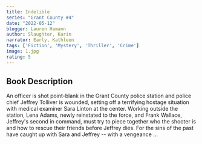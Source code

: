 ```yaml
---
title: Indelible
series: "Grant County #4"
date: "2022-05-12"
blogger: Lauren Hamann
author: Slaughter, Karin
narrator: Early, Kathleen
tags: ['Fiction', 'Mystery', 'Thriller', 'Crime']
image: 1.jpg
rating: 5
---
```



## Book Description

An officer is shot point-blank in the Grant County police station and police chief Jeffrey Tolliver is wounded, setting off a terrifying hostage situation with medical examiner Sara Linton at the center. Working outside the station, Lena Adams, newly reinstated to the force, and Frank Wallace, Jeffrey's second in command, must try to piece together who the shooter is and how to rescue their friends before Jeffrey dies. For the sins of the past have caught up with Sara and Jeffrey -- with a vengeance ...